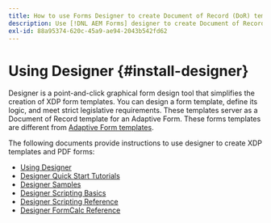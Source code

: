 ```yaml
---
title: How to use Forms Designer to create Document of Record (DoR) templates and form fragments?
description: Use [!DNL AEM Forms] designer to create Document of Record templates and form fragments.
exl-id: 88a95374-620c-45a9-ae94-2043b542fd62
---
```

# Using Designer {#install-designer}

Designer is a point-and-click graphical form design tool that simplifies the creation of XDP form templates. You can design a form template, define its logic, and meet strict legislative requirements. These templates server as a Document of Record template for an Adaptive Form. These forms templates are different from [Adaptive Form templates](template-editor.md). 

The following documents provide instructions to use designer to create XDP templates and PDF forms:

+ [Using Designer](assets/using-designer-cs.pdf)
+ [Designer Quick Start Tutorials](https://helpx.adobe.com/content/dam/help/en/experience-manager/6-5/forms/pdf/designer-quickstart.pdf)
+ [Designer Samples](https://helpx.adobe.com/content/dam/help/en/experience-manager/6-5/forms/pdf/designer-samples.pdf)
+ [Designer Scripting Basics](https://helpx.adobe.com/content/dam/help/en/experience-manager/6-5/forms/pdf/scripting-basics.pdf)
+ [Designer Scripting Reference](https://helpx.adobe.com/content/dam/help/en/experience-manager/6-5/forms/pdf/scripting-reference.pdf)
+ [Designer FormCalc Reference](https://helpx.adobe.com/content/dam/help/en/experience-manager/6-5/forms/pdf/formcalc-reference.pdf)
